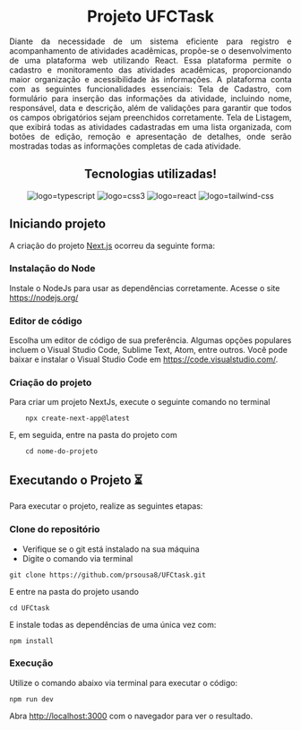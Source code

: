 <h1 align="center">Projeto UFCTask</h1>

<p align="justify">Diante da necessidade de um sistema eficiente para registro e acompanhamento de atividades acadêmicas, propõe-se o desenvolvimento de uma plataforma web utilizando React. Essa plataforma permite o cadastro e monitoramento das atividades acadêmicas, proporcionando maior organização e acessibilidade às informações. A plataforma conta com as seguintes funcionalidades essenciais: Tela de Cadastro, com formulário para inserção das informações da atividade, incluindo nome, responsável, data e descrição, além de validações para garantir que todos os campos obrigatórios sejam preenchidos corretamente. Tela de Listagem, que exibirá todas as atividades cadastradas em uma lista organizada, com botões de edição, remoção e apresentação de detalhes, onde serão mostradas todas as informações completas de cada atividade.</p>

<h2 align="center">Tecnologias utilizadas!</h2>
<div align="center">
    <img src="https://img.shields.io/badge/TypeScript-007ACC?style=for-the-badge&logo=typescript&logoColor=white" alt="logo=typescript">
    <img src="https://img.shields.io/badge/CSS3-1572B6?style=for-the-badge&logo=css3&logoColor=white" alt="logo=css3"/>
    <img src="https://img.shields.io/badge/React-20232A?style=for-the-badge&logo=react&logoColor=61DAFB" alt="logo=react">
    <img src="https://img.shields.io/badge/Tailwind_CSS-38B2AC?style=for-the-badge&logo=tailwind-css&logoColor=white" alt="logo=tailwind-css">
</div>

## Iniciando projeto

A criação do projeto [Next.js](https://nextjs.org) ocorreu da seguinte forma:

### Instalação do Node
Instale o NodeJs para usar as dependências corretamente. Acesse o site https://nodejs.org/

### Editor de código

Escolha um editor de código de sua preferência. Algumas opções populares incluem o Visual Studio Code, Sublime Text, Atom, entre outros. Você pode baixar e instalar o Visual Studio Code em https://code.visualstudio.com/.

### Criação do projeto

Para criar um projeto NextJs, execute o seguinte comando no terminal

~~~
    npx create-next-app@latest
~~~

E, em seguida, entre na pasta do projeto com 

~~~
    cd nome-do-projeto
~~~

## Executando o Projeto ⏳

Para executar o projeto, realize as seguintes etapas:

### Clone do repositório

- Verifique se o git está instalado na sua máquina
- Digite o comando via terminal

~~~
git clone https://github.com/prsousa8/UFCtask.git
~~~

E entre na pasta do projeto usando 

~~~
cd UFCtask
~~~


E instale todas as dependências de uma única vez com:
~~~
npm install
~~~

### Execução

Utilize o comando abaixo via terminal para executar o código:
~~~
npm run dev
~~~


Abra [http://localhost:3000](http://localhost:3000) com o navegador para ver o resultado.

